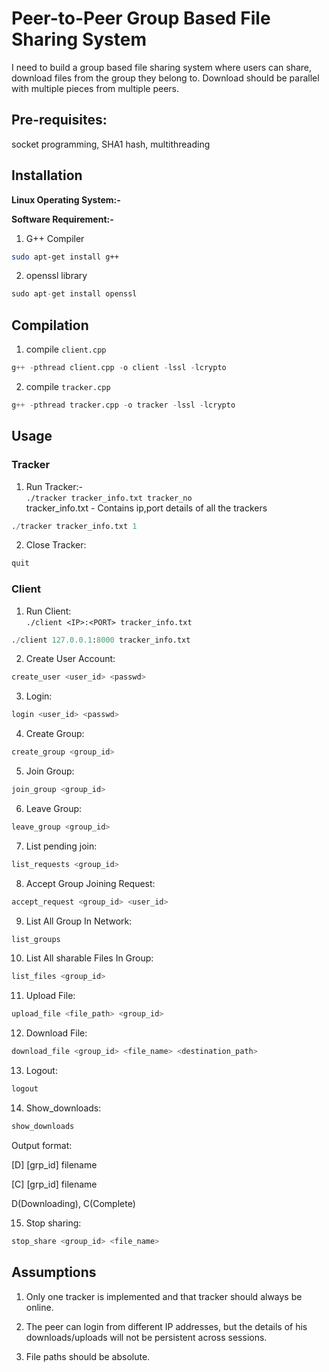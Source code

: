 # Peer-to-Peer Group Based File Sharing System

I need to build a group based file sharing system where users
can share, download files from the group they belong to. Download should be parallel
with multiple pieces from multiple peers.

## Pre-requisites:
socket programming, SHA1 hash, multithreading

## Installation
**Linux Operating System:-**
  
**Software Requirement:-** 
1. G++ Compiler
```bash
sudo apt-get install g++
```
2. openssl library
```python
sudo apt-get install openssl
```
## Compilation
1. compile  ```client.cpp ```
```python
g++ -pthread client.cpp -o client -lssl -lcrypto
```
2. compile  ```tracker.cpp ```
```python
g++ -pthread tracker.cpp -o tracker -lssl -lcrypto
```
## Usage

### Tracker
1. Run Tracker:-   
```./tracker tracker_info.txt tracker_no```  
tracker_info.txt - Contains ip,port details of all the trackers
 ```python
./tracker tracker_info.txt 1
``` 
2. Close Tracker: 
```python
quit
```
  

### Client
1. Run Client:   
```./client <IP>:<PORT> tracker_info.txt```
```python
./client 127.0.0.1:8000 tracker_info.txt
```

  
2. Create User Account:   
```python
create_user <user_id> <passwd>
```
3. Login:   
```python  
login <user_id> <passwd>
```
4. Create Group:   
```python  
create_group <group_id>
```
5. Join Group:   
```python  
join_group <group_id>
```
6. Leave Group:   
```python  
leave_group <group_id>
```
7. List pending join:   
```python  
list_requests <group_id>
```
8. Accept Group Joining Request:   
```python  
accept_request <group_id> <user_id>
```
9. List All Group In Network:   
```python  
list_groups
```
10. List All sharable Files In Group:   
```python  
list_files <group_id>
```
11. Upload File:   
```python  
upload_file <file_path> <group_id>
```
12. Download File:   
```python  
download_file <group_id> <file_name> <destination_path>
```
13. Logout:   
```python  
logout
```
14. Show_downloads:   
```python  
show_downloads
```
Output format:
  
[D] [grp_id] filename
  
[C] [grp_id] filename
  
D(Downloading), C(Complete)
  
15. Stop sharing:   
```python  
stop_share <group_id> <file_name>
```

## Assumptions
1. Only one tracker is implemented and that tracker should always be online.  
2. The peer can login from different IP addresses, but the details of his downloads/uploads will not be persistent across sessions.
      
3. File paths should be absolute.

